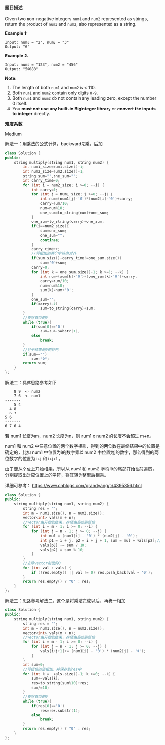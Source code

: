 #### **题目描述**
Given two non-negative integers `num1` and `num2` represented as strings, return the product of `num1` and `num2`, also represented as a string.

**Example 1:**

```
Input: num1 = "2", num2 = "3"
Output: "6"
```

**Example 2:**

```
Input: num1 = "123", num2 = "456"
Output: "56088"
```

**Note:**

1. The length of both `num1` and `num2` is < 110.
2. Both `num1` and `num2` contain only digits `0-9`.
3. Both `num1` and `num2` do not contain any leading zero, except the number 0 itself.
4. You **must not use any built-in BigInteger library** or **convert the inputs to integer** directly.

**难度系数**  

Medium

解法一：用乘法的公式计算，backward先乘，后加

```c++
class Solution {
public:
    string multiply(string num1, string num2) {
        int num1_size=num1.size()-1;
        int num2_size=num2.size()-1;
        string sum="",one_sum="";
        int carry_time=0;
        for (int i = num2_size; i >=0; --i) {
            int carry=0;
            for (int j = num1_size; j >=0; --j) {
                int num=(num1[j]-'0')*(num2[i]-'0')+carry;
                carry=num/10;
                num=num%10; 
                one_sum=to_string(num)+one_sum;
            }
            one_sum=to_string(carry)+one_sum;
            if(i==num2_size){
                sum=one_sum;
                one_sum="";
                continue;
            }
            carry_time++;
            //将相加的两个字符串对齐
            if(sum.size()-carry_time!=one_sum.size())
                sum='0'+sum;
            carry=0;
            for (int k = one_sum.size()-1; k >=0; --k) {
                int num=(sum[k]-'0')+(one_sum[k]-'0')+carry;
                carry=num/10;
                num=num%10;
                sum[k]=num+'0';
            }
            one_sum="";
            if(carry!=0)
                sum=to_string(carry)+sum;
        }
        //去除首位的0
        while (true){
            if(sum[0]=='0')
                sum=sum.substr(1);
            else
                break;
        }
        //对于结果是0的补充
        if(sum=="")
            sum="0";
        return sum;
    }
};
```

解法二：具体思路参考如下

```
    8 9  <- num2
    7 6  <- num1
-------
    5 4
  4 8
  6 3
5 6
-------
6 7 6 4
```

若 num1 长度为m，num2 长度为n，则 num1 x num2 的长度不会超过 m+n。 

num1 和 num2 中任意位置的两个数字相乘，得到的两位数在最终结果中的位置是确定的，比如 num1 中位置为i的数字乘以 num2 中位置为j的数字，那么得到的两位数字的位置为 i+j 和 i+j+1 。

由于要从个位上开始相乘，所以从 num1 和 num2 字符串的尾部开始往前遍历，分别提取出对应位置上的字符，将其转为整型后相乘。 

详细可参考： https://www.cnblogs.com/grandyang/p/4395356.html 

```c++
class Solution {
public:
    string multiply(string num1, string num2) {
        string res = "";
        int m = num1.size(), n = num2.size();
        vector<int> vals(m + n);
        //vector由开始到结束，存储由高位到低位
        for (int i = m - 1; i >= 0; --i) {
            for (int j = n - 1; j >= 0; --j) {
                int mul = (num1[i] - '0') * (num2[j] - '0');
                int p1 = i + j, p2 = i + j + 1, sum = mul + vals[p2];//p1是高位，p2是低位
                vals[p1] += sum / 10;
                vals[p2] = sum % 10;
            }
        }
        //去除vector前面的0
        for (int val : vals) {
            if (!res.empty() || val != 0) res.push_back(val + '0');
        }
        return res.empty() ? "0" : res;
    }
};
```

解法三：思路参考解法二，这个是将乘法完成以后，再统一相加

```c++
class Solution {
public:
    string multiply(string num1, string num2) {
        string res = "";
        int m = num1.size(), n = num2.size();
        vector<int> vals(m + n);
        //vector由开始到结束，存储由高位到低位
        for (int i = m - 1; i >= 0; --i) {
            for (int j = n - 1; j >= 0; --j) {
                vals[i+j+1]+= (num1[i] - '0') * (num2[j] - '0');
            }
        }
        int sum=0;
        //将错位的值相加，并保存到res中
        for (int k =  vals.size()-1; k >=0; --k) {
            sum+=vals[k];
            res=to_string(sum%10)+res;
            sum/=10;
        }
        //去除首位的0
        while (true){
            if(res[0]=='0')
                res=res.substr(1);
            else
                break;
        }
        return res.empty() ? "0" : res;
    }
};
```

